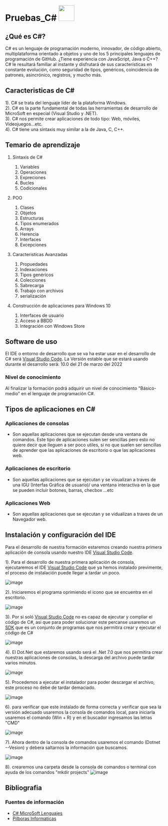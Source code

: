 # Pruebas_C# <img alt="" style="width: 50px; height: 50px;" class="" src="https://tse3.mm.bing.net/th?id=OIP.dDiDKax3YyAEQsjMXkrPoAHaHa&amp;pid=Api&amp;P=0" id="yui_3_5_1_1_1682280372914_520">

## ¿Qué es C#?

C# es un lenguaje de programación moderno, innovador, de código abierto, multiplataforma orientado a objetos y uno de los 5 principales lenguajes de programación de GitHub. ¿Tiene experiencia con JavaScript, Java o C++? C# le resultará familiar al instante y disfrutará de sus características en constante evolución, como seguridad de tipos, genéricos, coincidencia de patrones, asincrónico, registros, y mucho más.


## Caracteristicas de C#

1). C# se trata del lenguaje lider de la plataforma Windows.<br>
2). C# es la parte fundamental de todas las herramientas de desarrollo de MicroSoft en especial (Visual Studio y .NET).<br>
3). C# nos permite crear aplicaciones de todo tipo: Web, móviles, Videojuegos...etc.<br>
4). C# tiene una sintaxis muy similar a la de Java, C, C++.<br>


## Temario de aprendizaje

1. Sintaxis de C#
   1. Variables 
   2. Operaciones 
   3. Expreciones 
   4. Bucles 
   5. Codicionales 

2. POO
   1. Clases 
   2. Objetos 
   3. Estructuras 
   4. Tipos enumerados 
   5. Arrays 
   6. Herencia 
   7. Interfaces 
   8. Excepciones 

3. Caracteristícas Avanzadas 
    1. Propuedades  
    2. Indexaciones 
    3. Tipos genéricos 
    4. Colecciones 
    5. Sabrecarga  
    6. Trabajo con archivos 
    7. serialización 

4. Construcción de aplicaciones para Windows 10
    1. Interfaces de usuario <br>
    2. Acceso a BBDD <br>
    3. Integración con Windows Store <br>

## Software de uso 
El IDE o entorno de desarrollo que se va ha estar usar en el desarrollo de C# será [Visual Studio Code](https://code.visualstudio.com/ "Viaula Studio Code"). La Versión estable que se estará usando durante el desarrollo será: 10.0 del 21 de marzo del 2022

### Nivel de conocimiento 
 Al finalizar la formación podrá adquirir un nivel de conocimiento "Básico-medio" en el lenguaje de programación C#.

## Tipos de aplicaciones en C#

### Aplicaciones de consolas

  - Son aquellas aplicaciones que se ejecutan desde una ventana de comandos. Este tipo de aplicaciones sulen ser sencillas pero esto no quiere decir que lleguen a ser
  poco utiles, si no que suelen ser sencillas de aprender que las aplicaciones de escritorio o que las aplicaciones web.
 
### Aplicaciones de escritorio
  
  - Son aquellas aplicaciones  que se ejecutan y se visualizan a traves de una IGU (Interfas Gráfica de usuario)/ una ventana interactiva en la que se pueden incluir botones, barras, checbox ...etc
  
### Aplicaciones Web

  - Son aquellas aplicaciones que se ejecutan y se vidualizan a traves de un Navegador web.

## Instalación y configuración del IDE

 Para el desarrollo de nuestra formación estaremos creando nuestra primera aplicación de consola usando nuestro IDE [Visual Studio Code](https://code.visualstudio.com/ "Viaula Studio Code").

1). Para el desarrollo de nuestra primera aplicación de consola, ejecutaremos el IDE [Visual Studio Code](https://code.visualstudio.com/ "Viaula Studio Code") que  ya hemos instalado previmente, el proceso de instalación puede llegar a tardar un poco.

![image](https://github.com/Brayan-Hc11/Practicas_de_C-/assets/118775234/302fc708-517c-4372-897f-3c403456ca58)

2). Iniciaremos el programa oprimiendo el icono que se encuentra en el escritorio.

![image](https://github.com/Brayan-Hc11/Practicas_de_C-/assets/118775234/985f6c0e-8ad9-4c45-bcd3-d6cf149cdebf)

3). Por si soló  [Visual Studio Code](https://code.visualstudio.com/ "Viaula Studio Code") no es capaz de ejecutar  y compliar el código de C#, asi que para poder solucionar este percanse usaremos un [SDK](https://dotnet.microsoft.com/en-us/download "SDK") que es un conjunto de programas que nos permitira crear y ejecutar el código de C#

![image](https://github.com/Brayan-Hc11/Practicas_de_C-/assets/118775234/dfd5f32a-57da-4128-b694-4116cd5546bf)

4). El Dot.Net que estaremos usando será el .Net 7.0 que nos permitira crear nuestras aplicaciones de consolas, la descarga del archivo puede tardar varios minutos.

![image](https://github.com/Brayan-Hc11/Practicas_de_C-/assets/118775234/e008cc72-7002-4787-b717-9c008fb671c5)

5). Procedemos a ejecutar el instalador para poder descargar el archivo, este proceso no debe de tardar demaciado.

![image](https://github.com/Brayan-Hc11/Practicas_de_C-/assets/118775234/0c51bbbe-3143-41f6-82f5-93e1cb599482)

6). para verificar que este instalado de forma correcta y verificar que sea la versión adecuado usaremos la consola de comandos local, para iniciarla usaremos el comando (Win + R) y en el buscador ingresamos las letras "CMD"

![image](https://github.com/Brayan-Hc11/Practicas_de_C-/assets/118775234/5281c5bb-7820-48e5-8bf9-e3b69456b5e4)

7). Ahora dentro de la consola de comandos usaremos el comando (Dotnet --Vesion) y debera saltarnos la información que buscamos.

![image](https://github.com/Brayan-Hc11/Practicas_de_C-/assets/118775234/d5d1c36f-d06d-4855-84ab-c1b4862c0cb4)

8). crearemos una carpeta desde la consola de comandos o terminal con ayuda de los comandos "mkdir projects"
![image](https://github.com/Brayan-Hc11/Practicas_de_C-/assets/118775234/7c4928f3-6df0-4416-8d6a-f5f52ac73d55)






## Bibliografia
### Fuentes de información 
- <a href="https://dotnet.microsoft.com/es-es/languages/csharp"> C# MicroSoft Lenguajes </a>
- <a href="https://www.youtube.com/playlist?list=PLU8oAlHdN5BmpIQGDSHo5e1r4ZYWQ8m4B"> Pilboras Informaticas </a>
